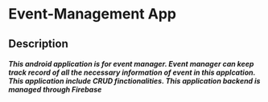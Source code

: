 # Event-Management App
## Description
##### This android application is for event manager. Event manager can keep track record of all the necessary information of event in this applcation. This application include CRUD finctionalities. This application backend is managed through Firebase
